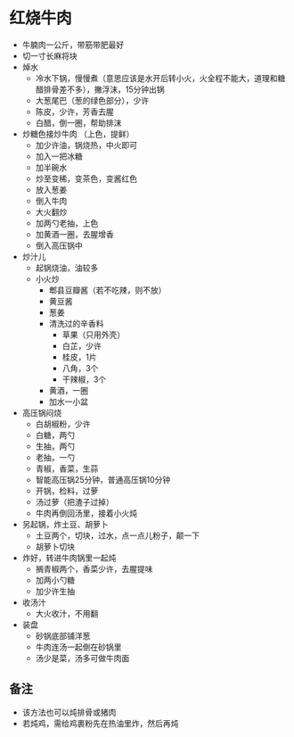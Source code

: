 # 红烧牛肉

* 牛腩肉一公斤，带筋带肥最好
* 切一寸长麻将块
* 焯水
    * 冷水下锅，慢慢煮（意思应该是水开后转小火，火全程不能大，道理和糖醋排骨差不多），撇浮沫，15分钟出锅
    * 大葱尾巴（葱的绿色部分），少许
    * 陈皮，少许，芳香去腥
    * 白醋，倒一圈，帮助排沫
* 炒糖色接炒牛肉 （上色，提鲜）
    * 加少许油，锅烧热，中火即可
    * 加入一把冰糖
    * 加半碗水
    * 炒至变稀，变茶色，变酱红色
    * 放入葱姜
    * 倒入牛肉
    * 大火翻炒
    * 加两勺老抽，上色
    * 加黄酒一圈，去腥增香
    * 倒入高压锅中
* 炒汁儿
    * 起锅烧油，油较多
    * 小火炒
        * 郫县豆瓣酱（若不吃辣，则不放）
        * 黄豆酱
        * 葱姜
        * 清洗过的辛香料
            * 草果（只用外壳）
            * 白芷，少许
            * 桂皮，1片
            * 八角，3个
            * 干辣椒，3个
        * 黄酒，一圈
        * 加水一小盆
* 高压锅闷烧 
    * 白胡椒粉，少许
    * 白糖，两勺
    * 生抽，两勺
    * 老抽，一勺
    * 青椒，香菜，生蒜
    * 智能高压锅25分钟，普通高压锅10分钟
    * 开锅，检料，过萝
    * 汤过萝（把渣子过掉） 
    * 牛肉再倒回汤里，接着小火炖
* 另起锅，炸土豆、胡萝卜
    * 土豆两个，切块，过水，点一点儿粉子，颠一下
    * 胡萝卜切块
* 炸好，转进牛肉锅里一起炖
    * 搁青椒两个，香菜少许，去腥提味
    * 加两小勺糖
    * 加少许生抽
* 收汤汁
    * 大火收汁，不用翻
* 装盘
    * 砂锅底部铺洋葱
    * 牛肉连汤一起倒在砂锅里
    * 汤少是菜，汤多可做牛肉面

## 备注
* 该方法也可以炖排骨或猪肉
* 若炖鸡，需给鸡裹粉先在热油里炸，然后再炖
